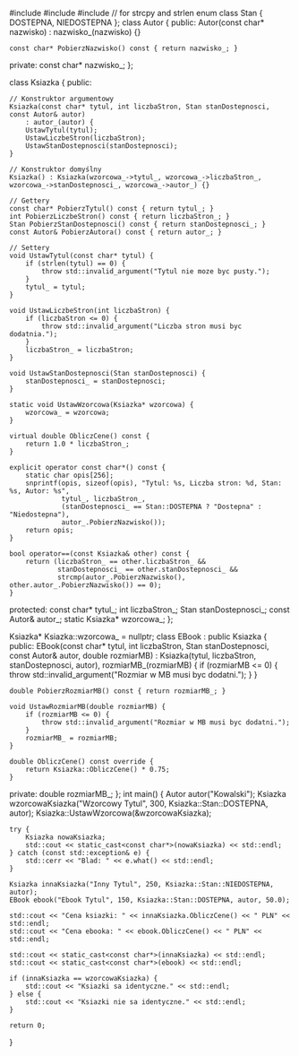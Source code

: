 #include <iostream>
#include <stdexcept>
#include <cstring> // for strcpy and strlen
    enum class Stan { DOSTEPNA, NIEDOSTEPNA };
class Autor {
public:
    Autor(const char* nazwisko) : nazwisko_(nazwisko) {}

    const char* PobierzNazwisko() const { return nazwisko_; }

private:
    const char* nazwisko_;
};

class Ksiazka {
public:


    // Konstruktor argumentowy
    Ksiazka(const char* tytul, int liczbaStron, Stan stanDostepnosci, const Autor& autor)
        : autor_(autor) {
        UstawTytul(tytul);
        UstawLiczbeStron(liczbaStron);
        UstawStanDostepnosci(stanDostepnosci);
    }

    // Konstruktor domyślny
    Ksiazka() : Ksiazka(wzorcowa_->tytul_, wzorcowa_->liczbaStron_, wzorcowa_->stanDostepnosci_, wzorcowa_->autor_) {}

    // Gettery
    const char* PobierzTytul() const { return tytul_; }
    int PobierzLiczbeStron() const { return liczbaStron_; }
    Stan PobierzStanDostepnosci() const { return stanDostepnosci_; }
    const Autor& PobierzAutora() const { return autor_; }

    // Settery
    void UstawTytul(const char* tytul) {
        if (strlen(tytul) == 0) {
            throw std::invalid_argument("Tytul nie moze byc pusty.");
        }
        tytul_ = tytul;
    }

    void UstawLiczbeStron(int liczbaStron) {
        if (liczbaStron <= 0) {
            throw std::invalid_argument("Liczba stron musi byc dodatnia.");
        }
        liczbaStron_ = liczbaStron;
    }

    void UstawStanDostepnosci(Stan stanDostepnosci) {
        stanDostepnosci_ = stanDostepnosci;
    }

    static void UstawWzorcowa(Ksiazka* wzorcowa) {
        wzorcowa_ = wzorcowa;
    }

    virtual double ObliczCene() const {
        return 1.0 * liczbaStron_;
    }

    explicit operator const char*() const {
        static char opis[256];
        snprintf(opis, sizeof(opis), "Tytul: %s, Liczba stron: %d, Stan: %s, Autor: %s",
                 tytul_, liczbaStron_, 
                 (stanDostepnosci_ == Stan::DOSTEPNA ? "Dostepna" : "Niedostepna"), 
                 autor_.PobierzNazwisko());
        return opis;
    }

    bool operator==(const Ksiazka& other) const {
        return (liczbaStron_ == other.liczbaStron_ &&
                stanDostepnosci_ == other.stanDostepnosci_ &&
                strcmp(autor_.PobierzNazwisko(), other.autor_.PobierzNazwisko()) == 0);
    }

protected:
    const char* tytul_;
    int liczbaStron_;
    Stan stanDostepnosci_;
    const Autor& autor_;
    static Ksiazka* wzorcowa_;
};

Ksiazka* Ksiazka::wzorcowa_ = nullptr;
class EBook : public Ksiazka {
public:
    EBook(const char* tytul, int liczbaStron, Stan stanDostepnosci, const Autor& autor, double rozmiarMB)
        : Ksiazka(tytul, liczbaStron, stanDostepnosci, autor), rozmiarMB_(rozmiarMB) {
        if (rozmiarMB <= 0) {
            throw std::invalid_argument("Rozmiar w MB musi byc dodatni.");
        }
    }

    double PobierzRozmiarMB() const { return rozmiarMB_; }

    void UstawRozmiarMB(double rozmiarMB) {
        if (rozmiarMB <= 0) {
            throw std::invalid_argument("Rozmiar w MB musi byc dodatni.");
        }
        rozmiarMB_ = rozmiarMB;
    }

    double ObliczCene() const override {
        return Ksiazka::ObliczCene() * 0.75;
    }

private:
    double rozmiarMB_;
};
int main() {
    Autor autor("Kowalski");
    Ksiazka wzorcowaKsiazka("Wzorcowy Tytul", 300, Ksiazka::Stan::DOSTEPNA, autor);
    Ksiazka::UstawWzorcowa(&wzorcowaKsiazka);

    try {
        Ksiazka nowaKsiazka;
        std::cout << static_cast<const char*>(nowaKsiazka) << std::endl;
    } catch (const std::exception& e) {
        std::cerr << "Blad: " << e.what() << std::endl;
    }

    Ksiazka innaKsiazka("Inny Tytul", 250, Ksiazka::Stan::NIEDOSTEPNA, autor);
    EBook ebook("Ebook Tytul", 150, Ksiazka::Stan::DOSTEPNA, autor, 50.0);

    std::cout << "Cena ksiazki: " << innaKsiazka.ObliczCene() << " PLN" << std::endl;
    std::cout << "Cena ebooka: " << ebook.ObliczCene() << " PLN" << std::endl;

    std::cout << static_cast<const char*>(innaKsiazka) << std::endl;
    std::cout << static_cast<const char*>(ebook) << std::endl;

    if (innaKsiazka == wzorcowaKsiazka) {
        std::cout << "Ksiazki sa identyczne." << std::endl;
    } else {
        std::cout << "Ksiazki nie sa identyczne." << std::endl;
    }

    return 0;
}
